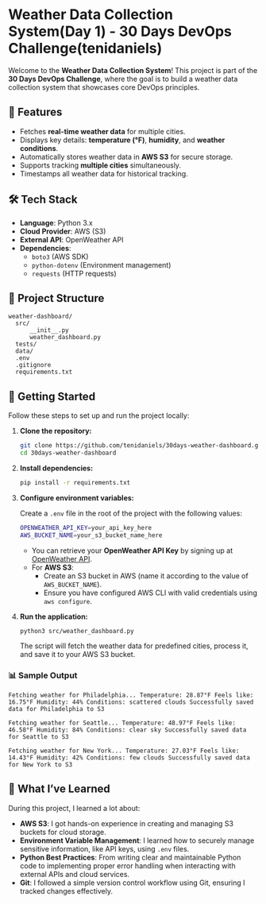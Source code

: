 # Weather Data Collection System(Day 1) - 30 Days DevOps Challenge(tenidaniels)

Welcome to the **Weather Data Collection System**! This project is part of the **30 Days DevOps Challenge**, where the goal is to build a weather data collection system that showcases core DevOps principles.  

## 🚀 Features  

- Fetches **real-time weather data** for multiple cities.  
- Displays key details: **temperature (°F)**, **humidity**, and **weather conditions**.  
- Automatically stores weather data in **AWS S3** for secure storage.  
- Supports tracking **multiple cities** simultaneously.  
- Timestamps all weather data for historical tracking.  

## 🛠️ Tech Stack  

- **Language**: Python 3.x  
- **Cloud Provider**: AWS (S3)  
- **External API**: OpenWeather API  
- **Dependencies**:  
  - `boto3` (AWS SDK)  
  - `python-dotenv` (Environment management)  
  - `requests` (HTTP requests)  

## 📂 Project Structure  

  ```plaintext
weather-dashboard/
    src/
        __init__.py
        weather_dashboard.py
    tests/
    data/
    .env
    .gitignore
    requirements.txt
```

## 🚀 Getting Started
Follow these steps to set up and run the project locally:

1. **Clone the repository:**
    ```bash
    git clone https://github.com/tenidaniels/30days-weather-dashboard.git
    cd 30days-weather-dashboard
    ```

2. **Install dependencies:**
    ```bash
    pip install -r requirements.txt
    ```

3. **Configure environment variables:**

    Create a `.env` file in the root of the project with the following values:

    ```bash
    OPENWEATHER_API_KEY=your_api_key_here
    AWS_BUCKET_NAME=your_s3_bucket_name_here
    ```

    - You can retrieve your **OpenWeather API Key** by signing up at [OpenWeather API](https://openweathermap.org/api).
    - For **AWS S3**:
      - Create an S3 bucket in AWS (name it according to the value of `AWS_BUCKET_NAME`).
      - Ensure you have configured AWS CLI with valid credentials using `aws configure`.

4. **Run the application:**
    ```bash
    python3 src/weather_dashboard.py
    ```

    The script will fetch the weather data for predefined cities, process it, and save it to your AWS S3 bucket.

### 📊 Sample Output
```
Fetching weather for Philadelphia... Temperature: 28.87°F Feels like: 16.75°F Humidity: 44% Conditions: scattered clouds Successfully saved data for Philadelphia to S3

Fetching weather for Seattle... Temperature: 48.97°F Feels like: 46.58°F Humidity: 84% Conditions: clear sky Successfully saved data for Seattle to S3

Fetching weather for New York... Temperature: 27.03°F Feels like: 14.43°F Humidity: 42% Conditions: few clouds Successfully saved data for New York to S3
```

## 🧠 What I’ve Learned

During this project, I learned a lot about:

- **AWS S3**: I got hands-on experience in creating and managing S3 buckets for cloud storage.
- **Environment Variable Management**: I learned how to securely manage sensitive information, like API keys, using `.env` files.
- **Python Best Practices**: From writing clear and maintainable Python code to implementing proper error handling when interacting with external APIs and cloud services.
- **Git**: I followed a simple version control workflow using Git, ensuring I tracked changes effectively.






